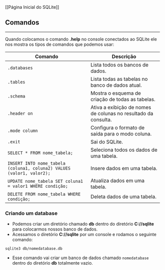 [[Página Inicial do SQLite]]

## Comandos
---
Quando colocamos o comando **.help** no console conectados ao SQLite ele nos mostra os tipos de comandos que podemos usar:

| Comando | Descrição |
| ---- | ---- |
| `.databases` | Lista todos os bancos de dados. |
| `.tables` | Lista todas as tabelas no banco de dados atual. |
| `.schema` | Mostra o esquema de criação de todas as tabelas. |
| `.header on` | Ativa a exibição de nomes de colunas no resultado da consulta. |
| `.mode column` | Configura o formato de saída para o modo coluna. |
| `.exit` | Sai do SQLite. |
| `SELECT * FROM nome_tabela;` | Seleciona todos os dados de uma tabela. |
| `INSERT INTO nome_tabela (coluna1, coluna2) VALUES (valor1, valor2);` | Insere dados em uma tabela. |
| `UPDATE nome_tabela SET coluna1 = valor1 WHERE condição;` | Atualiza dados em uma tabela. |
| `DELETE FROM nome_tabela WHERE condição;` | Deleta dados de uma tabela. |
### Criando um database

- Podemos criar um diretório chamado **db** dentro do diretório **C://sqlite** para colocarmos nossos banco de dados.
- Acessamos o diretório **C://sqlite** por um console e rodamos o seguinte comando:
```
sqlite3 db/nomedatabase.db
```
- Esse comando vai criar um banco de dados chamado `nomedatabase` dentro do diretório **db** totalmente vazio.